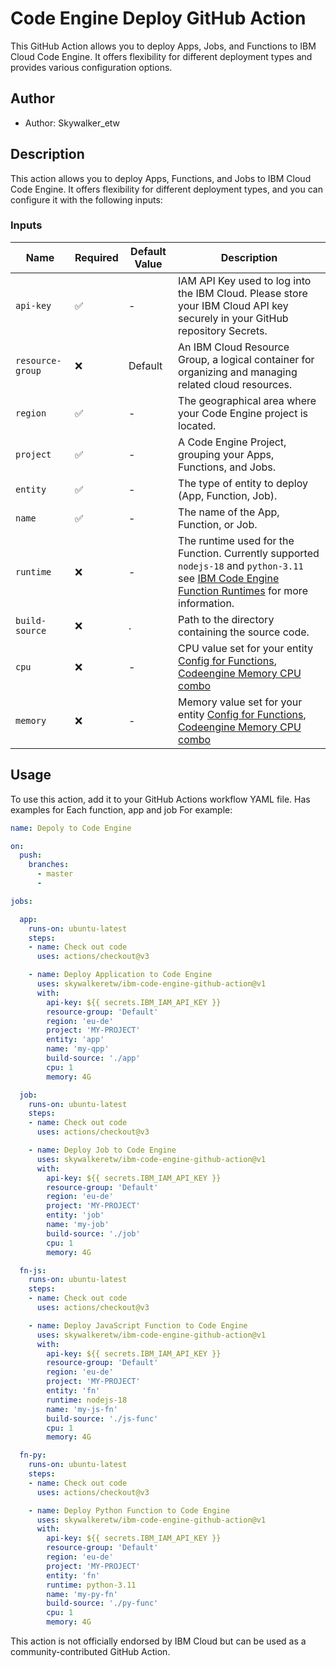 # Code Engine Deploy GitHub Action

This GitHub Action allows you to deploy Apps, Jobs, and Functions to IBM Cloud Code Engine. It offers flexibility for different deployment types and provides various configuration options. 

## Author
- Author: Skywalker_etw

## Description
This action allows you to deploy Apps, Functions, and Jobs to IBM Cloud Code Engine. It offers flexibility for different deployment types, and you can configure it with the following inputs:

### Inputs

| Name            | Required | Default Value |Description |
|-----------------|----------|---------------|----------------------------------------------------------------|
| `api-key`       | ✅      | -             | IAM API Key used to log into the IBM Cloud. Please store your IBM Cloud API key securely in your GitHub repository Secrets.|
| `resource-group`| ❌       | Default       | An IBM Cloud Resource Group, a logical container for organizing and managing related cloud resources.|
| `region`        | ✅      | -             | The geographical area where your Code Engine project is located.|
| `project`       | ✅      | -             | A Code Engine Project, grouping your Apps, Functions, and Jobs.|
| `entity`        | ✅      | -             | The type of entity to deploy (App, Function, Job). |
| `name`          | ✅      | -             | The name of the App, Function, or Job.|
| `runtime`       | ❌ | -             | The runtime used for the Function. Currently supported `nodejs-18` and `python-3.11` see [IBM Code Engine Function Runtimes](https://cloud.ibm.com/docs/codeengine?topic=codeengine-fun-runtime) for more information.|
| `build-source`  | ❌       | .             | Path to the directory containing the source code.|
| `cpu`           | ❌       | -             | CPU value set for your entity [Config for Functions](https://cloud.ibm.com/docs/codeengine?topic=codeengine-fun-runtime), [Codeengine Memory CPU combo](https://cloud.ibm.com/docs/codeengine?topic=codeengine-mem-cpu-combo)|
| `memory`        | ❌       | -             | Memory value set for your entity [Config for Functions](https://cloud.ibm.com/docs/codeengine?topic=codeengine-fun-runtime), [Codeengine Memory CPU combo](https://cloud.ibm.com/docs/codeengine?topic=codeengine-mem-cpu-combo)|




## Usage
To use this action, add it to your GitHub Actions workflow YAML file. 
Has examples for Each function, app and job
For example:

```yaml
name: Depoly to Code Engine

on:
  push:
    branches:
      - master
      -

jobs:

  app:
    runs-on: ubuntu-latest
    steps:
    - name: Check out code
      uses: actions/checkout@v3

    - name: Deploy Application to Code Engine
      uses: skywalkeretw/ibm-code-engine-github-action@v1
      with:
        api-key: ${{ secrets.IBM_IAM_API_KEY }}
        resource-group: 'Default'
        region: 'eu-de'
        project: 'MY-PROJECT'
        entity: 'app'
        name: 'my-qpp'
        build-source: './app'
        cpu: 1
        memory: 4G

  job:
    runs-on: ubuntu-latest
    steps:
    - name: Check out code
      uses: actions/checkout@v3

    - name: Deploy Job to Code Engine
      uses: skywalkeretw/ibm-code-engine-github-action@v1
      with:
        api-key: ${{ secrets.IBM_IAM_API_KEY }}
        resource-group: 'Default'
        region: 'eu-de'
        project: 'MY-PROJECT'
        entity: 'job'
        name: 'my-job'
        build-source: './job'
        cpu: 1
        memory: 4G

  fn-js:
    runs-on: ubuntu-latest
    steps:
    - name: Check out code
      uses: actions/checkout@v3

    - name: Deploy JavaScript Function to Code Engine
      uses: skywalkeretw/ibm-code-engine-github-action@v1
      with:
        api-key: ${{ secrets.IBM_IAM_API_KEY }}
        resource-group: 'Default'
        region: 'eu-de'
        project: 'MY-PROJECT'
        entity: 'fn'
        runtime: nodejs-18 
        name: 'my-js-fn'
        build-source: './js-func'
        cpu: 1
        memory: 4G

  fn-py:
    runs-on: ubuntu-latest
    steps:
    - name: Check out code
      uses: actions/checkout@v3

    - name: Deploy Python Function to Code Engine
      uses: skywalkeretw/ibm-code-engine-github-action@v1
      with:
        api-key: ${{ secrets.IBM_IAM_API_KEY }}
        resource-group: 'Default'
        region: 'eu-de'
        project: 'MY-PROJECT'
        entity: 'fn'
        runtime: python-3.11
        name: 'my-py-fn'
        build-source: './py-func'
        cpu: 1
        memory: 4G
```

This action is not officially endorsed by IBM Cloud but can be used as a community-contributed GitHub Action.
